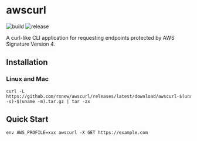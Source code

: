 # awscurl

![build](https://github.com/rxnew/awscurl/actions/workflows/build.yml/badge.svg?branch=main)
![release](https://github.com/rxnew/awscurl/actions/workflows/release.yml/badge.svg?branch=release)

A curl-like CLI application for requesting endpoints protected by AWS Signature Version 4.

## Installation

### Linux and Mac

```shell
curl -L https://github.com/rxnew/awscurl/releases/latest/download/awscurl-$(uname -s)-$(uname -m).tar.gz | tar -zx
```

## Quick Start

```shell
env AWS_PROFILE=xxx awscurl -X GET https://example.com
```
